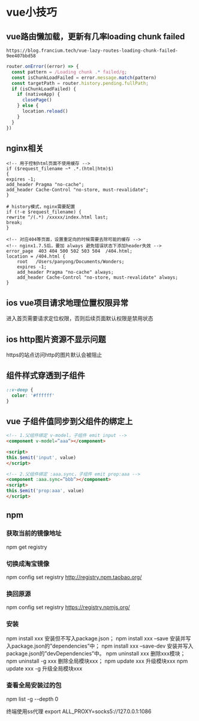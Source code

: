 # vue小技巧

## vue路由懒加载，更新有几率loading chunk failed
```
https://blog.francium.tech/vue-lazy-routes-loading-chunk-failed-9ee407bbd58
```

```js
router.onError((error) => {
  const pattern = /Loading chunk .* failed/g;
  const isChunkLoadFailed = error.message.match(pattern)
  const targetPath = router.history.pending.fullPath;
  if (isChunkLoadFailed) {
    if (nativeApp) {
      closePage()
    } else {
      location.reload()
    }
  }
})
```
## nginx相关
```nginx
<!-- 用于控制html页面不使用缓存 -->
if ($request_filename ~* .*.(html|htm)$)
{
expires -1;
add_header Pragma "no-cache";
add_header Cache-Control "no-store, must-revalidate";
}
```
```nginx
# history模式，nginx需要配置
if (!-e $request_filename) {
rewrite ^/(.*) /xxxxx/index.html last;
break;
}

```
```nginx
<!-- 对应404等页面，设置重定向的时候需要去除可能的缓存 -->
<!-- nginx1.7.5后，要加 always 避免错误状态下添加header失效 -->
error_page  403 404 500 502 503 504  /404.html;
location = /404.html {
    root   /Users/panyong/Documents/Wonders;
    expires -1;
    add_header Pragma "no-cache" always;
    add_header Cache-Control "no-store, must-revalidate" always;
}
```

## ios vue项目请求地理位置权限异常
进入首页需要请求定位权限，否则后续页面默认权限是禁用状态

## ios http图片资源不显示问题
https的站点访问http的图片默认会被阻止

## 组件样式穿透到子组件
```scss
::v-deep {
  color: '#ffffff'
}
```

## vue 子组件值同步到父组件的绑定上
```html
<!-- 1.父组件绑定 v-model，子组件 emit input -->
<component v-model=”aaa“></component>

<script>
this.$emit('input', value)
</script>

<!-- 2.父组件绑定 :aaa.sync，子组件 emit prop:aaa -->
<component :aaa.sync=”bbb“></component>
<script>
this.$emit('prop:aaa', value)
</script>
```

## npm  
### 获取当前的镜像地址
npm get registry 
### 切换成淘宝镜像
npm config set registry http://registry.npm.taobao.org/
### 换回原源
npm config set registry https://registry.npmjs.org/

### 安装
npm install xxx 安装但不写入package.json；
npm install xxx –save 安装并写入package.json的”dependencies”中；
npm install xxx –save-dev 安装并写入package.json的”devDependencies”中。
npm uninstall xxx 删除xxx模块； 
npm uninstall -g xxx 删除全局模块xxx；
npm update xxx 升级模块xxx
npm update xxx -g 升级全局模块xxx
### 查看全局安装过的包
npm list -g --depth 0


终端使用ss代理
export ALL_PROXY=socks5://127.0.0.1:1086